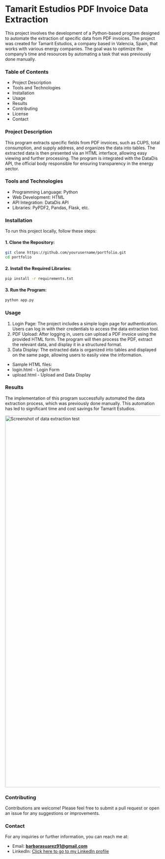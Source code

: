# Tamarit Estudios PDF Invoice Data Extraction

This project involves the development of a Python-based program designed to automate the extraction of specific data from PDF invoices. The project was created for Tamarit Estudios, a company based in Valencia, Spain, that works with various energy companies. The goal was to optimize the company’s time and resources by automating a task that was previously done manually.

### Table of Contents

- Project Description
- Tools and Technologies
- Installation
- Usage
- Results
- Contributing
- License
- Contact

### Project Description

This program extracts specific fields from PDF invoices, such as CUPS, total consumption, and supply address, and organizes the data into tables. The extracted data is then presented via an HTML interface, allowing easy viewing and further processing. The program is integrated with the DataDis API, the official body responsible for ensuring transparency in the energy sector.

### Tools and Technologies

- Programming Language: Python
- Web Development: HTML
- API Integration: DataDis API
- Libraries: PyPDF2, Pandas, Flask, etc.

### Installation

To run this project locally, follow these steps:

#### 1. Clone the Repository:
```bash
git clone https://github.com/yourusername/portfolio.git
cd portfolio
```
#### 2. Install the Required Libraries:
```bash
pip install -r requirements.txt
```
#### 3. Run the Program:
```bash
python app.py
```
### Usage

1. Login Page:
The project includes a simple login page for authentication. Users can log in with their credentials to access the data extraction tool.
2. PDF Upload:
After logging in, users can upload a PDF invoice using the provided HTML form. The program will then process the PDF, extract the relevant data, and display it in a structured format.
3. Data Display:
The extracted data is organized into tables and displayed on the same page, allowing users to easily view the information.
- Sample HTML files:
- login.html - Login Form
- upload.html - Upload and Data Display

### Results

The implementation of this program successfully automated the data extraction process, which was previously done manually. This automation has led to significant time and cost savings for Tamarit Estudios.

<img width="1212" alt="Screenshot of data extraction test" src="https://github.com/user-attachments/assets/47f14d93-b8bc-4235-972f-1759d374db3a">



### Contributing

Contributions are welcome! Please feel free to submit a pull request or open an issue for any suggestions or improvements.

### Contact

For any inquiries or further information, you can reach me at:

- Email: **barbarasuarez91@gmail.com**
- LinkedIn: [Click here to go to my LinkedIn profile](https://www.linkedin.com/in/barbara-suarez-868976ab/) 
